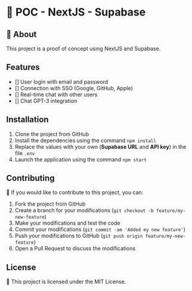 # 🚀 POC - NextJS - Supabase

<p align="center">

</p>

## 📖 About

This project is a proof of concept using NextJS and Supabase.

## Features

- [] User login with email and password
- [] Connection with SSO (Google, GitHub, Apple)
- [] Real-time chat with other users
- [] Chat GPT-3 integration

## Installation

1. Clone the project from GitHub
2. Install the dependencies using the command `npm install`
3. Replace the values with your own (**Supabase URL** and **API key**) in the file `.env`
4. Launch the application using the command `npm start`


## Contributing

🤝 If you would like to contribute to this project, you can:

1. Fork the project from GitHub
2. Create a branch for your modifications (`git checkout -b feature/my-new-feature`)
3. Make your modifications and test the code
4. Commit your modifications (`git commit -am 'Added my new feature'`)
5. Push your modifications to GitHub (`git push origin feature/my-new-feature`)
6. Open a Pull Request to discuss the modifications

## License

📝 This project is licensed under the MIT License.
